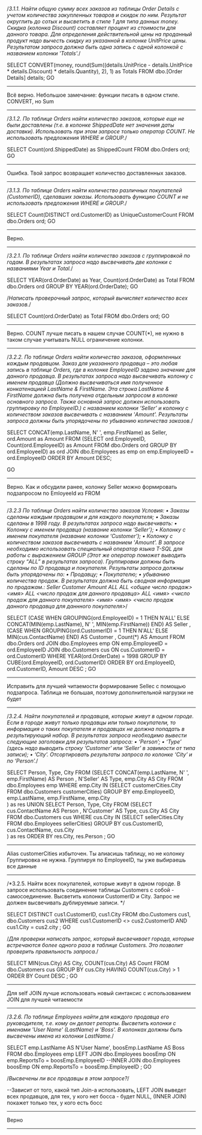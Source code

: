 /*3.1.1. Найти общую сумму всех заказов из таблицы Order Details с учетом количества закупленных товаров и скидок по ним.
Результат округлить до сотых и высветить в стиле 1 для типа данных money.
Скидка (колонка Discount) составляет процент из стоимости для данного товара.
Для определения действительной цены на проданный продукт надо вычесть скидку из указанной в колонке UnitPrice цены.
Результатом запроса должна быть одна запись с одной колонкой с названием колонки 'Totals'.*/

SELECT CONVERT(money, round(Sum((details.UnitPrice - details.UnitPrice * details.Discount) * details.Quantity), 2), 1)  as Totals
FROM dbo.[Order Details] details;
GO

********************************************************************************
Всё верно.
Небольшое замечание: функции писать в одном стиле. CONVERT, но Sum
********************************************************************************

/*3.1.2. По таблице Orders найти количество заказов, которые еще не были доставлены (т.е. в колонке ShippedDate нет значения даты доставки).
Использовать при этом запросе только оператор COUNT.
Не использовать предложения WHERE и GROUP.*/

SELECT Count(ord.ShippedDate) as ShippedCount
FROM dbo.Orders ord;
GO

********************************************************************************
Ошибка. Твой запрос возвращает количество доставленных заказов.
********************************************************************************

/*3.1.3. По таблице Orders найти количество различных покупателей (CustomerID), сделавших заказы.
Использовать функцию COUNT и не использовать предложения WHERE и GROUP.*/

SELECT Count(DISTINCT ord.CustomerID) as UniqueCustomerCount
FROM dbo.Orders ord;
GO

********************************************************************************
Верно.
********************************************************************************

/*3.2.1. По таблице Orders найти количество заказов с группировкой по годам.
В результатах запроса надо высвечивать две колонки c названиями Year и Total.*/

SELECT YEAR(ord.OrderDate) as Year, Count(ord.OrderDate) as Total
FROM dbo.Orders ord
GROUP BY YEAR(ord.OrderDate);
GO

/*Написать проверочный запрос, который вычисляет количество всех заказов.*/

SELECT Count(ord.OrderDate) as Total
FROM dbo.Orders ord;
GO

********************************************************************************
Верно. COUNT лучше писать в нашем случае COUNT(*), не нужно в таком случае 
учитывать NULL ограничение колонки.
********************************************************************************

/*3.2.2. По таблице Orders найти количество заказов, оформленных каждым продавцом.
Заказ для указанного продавца – это любая запись в таблице Orders, где в колонке EmployeeID задано значение для данного продавца.
В результатах запроса надо высвечивать колонку с именем продавца (Должно высвечиваться имя полученное конкатенацией LastName & FirstName. 
Эта строка LastName & FirstName должна быть получена отдельным запросом в колонке основного запроса. 
Также основной запрос должен использовать группировку по EmployeeID.) с названием колонки ‘Seller’ и колонку c количеством заказов высвечивать с названием 'Amount'.
Результаты запроса должны быть упорядочены по убыванию количества заказов.*/

SELECT CONCAT(emp.LastName, N' ', emp.FirstName) as Seller, ord.Amount as Amount
FROM
	(SELECT ord.EmployeeID, Count(ord.EmployeeID) as Amount
	FROM dbo.Orders ord
	GROUP BY ord.EmployeeID) as ord
JOIN dbo.Employees as emp on emp.EmployeeID = ord.EmployeeID
ORDER BY Amount DESC;

GO

********************************************************************************
Верно. Как и обсудили ранее, колонку Seller можно формировать подзапросом по 
EmloyeeId из FROM
********************************************************************************

/*3.2.3 По таблице Orders найти количество заказов
Условия:
• Заказы сделаны каждым продавцом и для каждого покупателя;
• Заказы сделаны в 1998 году.
В результатах запроса надо высвечивать:
• Колонку с именем продавца (название колонки ‘Seller’);
• Колонку с именем покупателя (название колонки ‘Customer’);
• Колонку c количеством заказов высвечивать с названием 'Amount'.
В запросе необходимо использовать специальный оператор языка T-SQL для работы с выражением GROUP (Этот же оператор поможет выводить строку “ALL” в результатах запроса).
Группировки должны быть сделаны по ID продавца и покупателя.
Результаты запроса должны быть упорядочены по:
• Продавцу;
• Покупателю;
• убыванию количества продаж.
В результатах должна быть сводная информация по продажам.: 
Seller Customer Amount 
ALL ALL <общее число продаж> 
<имя> ALL <число продаж для данного продавца> 
ALL <имя> <число продаж для данного покупателя> 
<имя> <имя> <число продаж данного продавца для даннного покупателя>*/

SELECT (CASE
		 WHEN GROUPING(ord.EmployeeID) = 1 THEN N'ALL'
		 ELSE CONCAT(MIN(emp.LastName), N' ', MIN(emp.FirstName))
		END) AS Seller
		,
		(CASE
		 WHEN GROUPING(ord.CustomerID) = 1 THEN N'ALL'
		 ELSE MIN(cus.ContactName)
		END) AS Customer
		, 
		Count(*) AS Amount
FROM dbo.Orders ord
JOIN dbo.Employees emp ON emp.EmployeeID = ord.EmployeeID
JOIN dbo.Customers cus ON cus.CustomerID = ord.CustomerID
WHERE YEAR(ord.OrderDate) = 1998
GROUP BY CUBE(ord.EmployeeID, ord.CustomerID)
ORDER BY ord.EmployeeID, ord.CustomerID, Amount DESC
;
GO

********************************************************************************
Исправить для лучшей читаемости формирование Sellec с помощью подзапроса.
Таблица не большая, поэтому дополнительной нагрузки не будет
********************************************************************************

/*3.2.4. Найти покупателей и продавцов, которые живут в одном городе.
Если в городе живут только продавцы или только покупатели, то информация о таких покупателя и продавцах не должна попадать в результирующий набор.
В результатах запроса необходимо вывести следующие заголовки для результатов запроса:
• ‘Person’;
• ‘Type’ (здесь надо выводить строку ‘Customer’ или ‘Seller’ в завимости от типа записи);
• ‘City’.
Отсортировать результаты запроса по колонке ‘City’ и по ‘Person’.*/

SELECT Person, Type, City
FROM
	(SELECT CONCAT(emp.LastName, N' ', emp.FirstName) AS Person , N'Seller' AS Type, emp.City AS City
	FROM dbo.Employees emp
	WHERE emp.City IN (SELECT customerCities.City FROM dbo.Customers customerCities)
	GROUP BY emp.EmployeeID, emp.LastName, emp.FirstName, emp.City	
	) as res
UNION
SELECT Person, Type, City
FROM
	(SELECT cus.ContactName AS Person , N'Customer' AS Type, cus.City AS City
	FROM dbo.Customers cus
	WHERE cus.City IN (SELECT sellerCities.City FROM dbo.Employees sellerCities)
	GROUP BY cus.CustomerID, cus.ContactName, cus.City	
	) as res
ORDER BY res.City, res.Person
;
GO

********************************************************************************
Alias customerCities избыточен. Ты алиасишь таблицу, но не колонку
Группировка не нужна. Группируя по EmployeeID, ты уже выбираешь все данные
********************************************************************************

/*3.2.5. Найти всех покупателей, которые живут в одном городе.
В запросе использовать соединение таблицы Customers c собой - самосоединение. Высветить колонки CustomerID и City.
Запрос не должен высвечивать дублируемые записи.
*/

SELECT DISTINCT cus1.CustomerID, cus1.City
FROM dbo.Customers cus1, dbo.Customers cus2
WHERE cus1.CustomerID <> cus2.CustomerID AND cus1.City = cus2.city
;
GO

/*Для проверки написать запрос, который высвечивает города, которые встречаются более одного раза в таблице Customers. Это позволит проверить правильность запроса.*/

SELECT MIN(cus.City) AS City, COUNT(cus.City) AS Count
FROM dbo.Customers cus
GROUP BY cus.City
HAVING COUNT(cus.City) > 1
ORDER BY Count DESC
;
GO

********************************************************************************
Для self JOIN лучше использовать новый синтаксис с использованием JOIN для 
лучшей читаемости
********************************************************************************

/*3.2.6. По таблице Employees найти для каждого продавца его руководителя, т.е. кому он делает репорты.
Высветить колонки с именами 'User Name' (LastName) и 'Boss'. В колонках должны быть высвечены имена из колонки LastName.*/

SELECT emp.LastName AS N'User Name', boosEmp.LastName AS Boss
FROM dbo.Employees emp
LEFT JOIN dbo.Employees boosEmp ON emp.ReportsTo = boosEmp.EmployeeID
--INNER JOIN dbo.Employees boosEmp ON emp.ReportsTo = boosEmp.EmployeeID
;
GO

/*Высвечены ли все продавцы в этом запросе?*/

--Зависит от того, какой тип Join-а использовать, LEFT JOIN выведет всех продавцов, для тех, у кого нет босса - будет NULL, (INNER JOIN) покажет только тех, у кого есть босс

********************************************************************************
Верно
********************************************************************************

